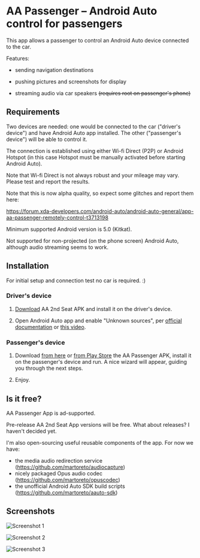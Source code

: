 # AA Passenger – Android Auto control for passengers

This app allows a passenger to control an Android Auto device connected to the car.

Features:
 - sending navigation destinations
 
 - pushing pictures and screenshots for display
 
 - streaming audio via car speakers ~~(requires root on passenger's phone)~~
 
## Requirements
 
Two devices are needed: one would be connected to the car ("driver's device") and have Android Auto app installed.
The other ("passenger's device") will be able to control it.

The connection is established using either Wi-fi Direct (P2P) or Android Hotspot
(in this case Hotspot must be manually activated before starting Android Auto).

Note that Wi-fi Direct is not always robust and your mileage may vary.
Please test and report the results.

Note that this is now alpha quality, so expect some glitches and report them here:

https://forum.xda-developers.com/android-auto/android-auto-general/app-aa-passenger-remotely-control-t3713198

Minimum supported Android version is 5.0 (Kitkat).

Not supported for non-projected (on the phone screen) Android Auto, although audio streaming seems to work.

## Installation

For initial setup and connection test no car is required. :)

### Driver's device
 
1. [Download](https://github.com/martoreto/aapassenger/releases) AA 2nd Seat APK and install it on the driver's device.
 
1. Open Android Auto app and enable "Unknown sources", per
[official documentation](https://developer.android.com/training/auto/testing/index.html#phone)
or [this video](https://youtu.be/MjHpOaeOmOo).
 
### Passenger's device
 
1. Download [from here](https://github.com/martoreto/aapassenger/releases)
or [from Play Store](https://play.google.com/apps/testing/com.github.martoreto.aapassenger)
the AA Passenger APK, install it on the passenger's device and run.
A nice wizard will appear, guiding you through the next steps.

1. Enjoy.
 
## Is it free?

AA Passenger App is ad-supported.

Pre-release AA 2nd Seat App versions will be free. What about releases? I haven't decided yet.

I'm also open-sourcing useful reusable components of the app. For now we have:
 - the media audio redirection service (https://github.com/martoreto/audiocapture)
 - nicely packaged Opus audio codec (https://github.com/martoreto/opuscodec)
 - the unofficial Android Auto SDK build scripts (https://github.com/martoreto/aauto-sdk)

## Screenshots

![Screenshot 1](media/nav1.png)

![Screenshot 2](media/audio2.png)

![Screenshot 3](media/sshot3.png)
